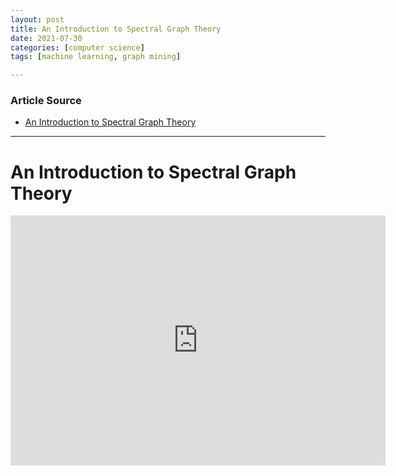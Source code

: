 ```yaml
---
layout: post
title: An Introduction to Spectral Graph Theory
date: 2021-07-30
categories: [computer science]
tags: [machine learning, graph mining]

---
```


### Article Source

* [An Introduction to Spectral Graph Theory](https://www.youtube.com/watch?v=2ealhd7MUcE)


---


# An Introduction to Spectral Graph Theory

<iframe width="600" height="400" src="https://www.youtube.com/embed/2ealhd7MUcE" title="YouTube video player" frameborder="0" allow="accelerometer; autoplay; clipboard-write; encrypted-media; gyroscope; picture-in-picture" allowfullscreen></iframe>